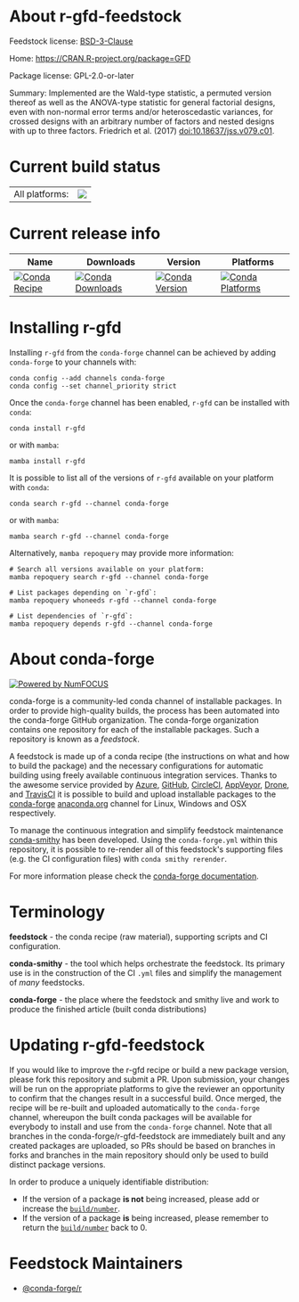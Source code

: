 About r-gfd-feedstock
=====================

Feedstock license: [BSD-3-Clause](https://github.com/conda-forge/r-gfd-feedstock/blob/main/LICENSE.txt)

Home: https://CRAN.R-project.org/package=GFD

Package license: GPL-2.0-or-later

Summary: Implemented are the Wald-type statistic, a permuted version thereof as well as the ANOVA-type statistic for general factorial designs, even with non-normal error terms and/or heteroscedastic variances, for crossed designs with an arbitrary number of factors and nested designs with up to three factors. Friedrich et al. (2017) <doi:10.18637/jss.v079.c01>.

Current build status
====================


<table><tr><td>All platforms:</td>
    <td>
      <a href="https://dev.azure.com/conda-forge/feedstock-builds/_build/latest?definitionId=14461&branchName=main">
        <img src="https://dev.azure.com/conda-forge/feedstock-builds/_apis/build/status/r-gfd-feedstock?branchName=main">
      </a>
    </td>
  </tr>
</table>

Current release info
====================

| Name | Downloads | Version | Platforms |
| --- | --- | --- | --- |
| [![Conda Recipe](https://img.shields.io/badge/recipe-r--gfd-green.svg)](https://anaconda.org/conda-forge/r-gfd) | [![Conda Downloads](https://img.shields.io/conda/dn/conda-forge/r-gfd.svg)](https://anaconda.org/conda-forge/r-gfd) | [![Conda Version](https://img.shields.io/conda/vn/conda-forge/r-gfd.svg)](https://anaconda.org/conda-forge/r-gfd) | [![Conda Platforms](https://img.shields.io/conda/pn/conda-forge/r-gfd.svg)](https://anaconda.org/conda-forge/r-gfd) |

Installing r-gfd
================

Installing `r-gfd` from the `conda-forge` channel can be achieved by adding `conda-forge` to your channels with:

```
conda config --add channels conda-forge
conda config --set channel_priority strict
```

Once the `conda-forge` channel has been enabled, `r-gfd` can be installed with `conda`:

```
conda install r-gfd
```

or with `mamba`:

```
mamba install r-gfd
```

It is possible to list all of the versions of `r-gfd` available on your platform with `conda`:

```
conda search r-gfd --channel conda-forge
```

or with `mamba`:

```
mamba search r-gfd --channel conda-forge
```

Alternatively, `mamba repoquery` may provide more information:

```
# Search all versions available on your platform:
mamba repoquery search r-gfd --channel conda-forge

# List packages depending on `r-gfd`:
mamba repoquery whoneeds r-gfd --channel conda-forge

# List dependencies of `r-gfd`:
mamba repoquery depends r-gfd --channel conda-forge
```


About conda-forge
=================

[![Powered by
NumFOCUS](https://img.shields.io/badge/powered%20by-NumFOCUS-orange.svg?style=flat&colorA=E1523D&colorB=007D8A)](https://numfocus.org)

conda-forge is a community-led conda channel of installable packages.
In order to provide high-quality builds, the process has been automated into the
conda-forge GitHub organization. The conda-forge organization contains one repository
for each of the installable packages. Such a repository is known as a *feedstock*.

A feedstock is made up of a conda recipe (the instructions on what and how to build
the package) and the necessary configurations for automatic building using freely
available continuous integration services. Thanks to the awesome service provided by
[Azure](https://azure.microsoft.com/en-us/services/devops/), [GitHub](https://github.com/),
[CircleCI](https://circleci.com/), [AppVeyor](https://www.appveyor.com/),
[Drone](https://cloud.drone.io/welcome), and [TravisCI](https://travis-ci.com/)
it is possible to build and upload installable packages to the
[conda-forge](https://anaconda.org/conda-forge) [anaconda.org](https://anaconda.org/)
channel for Linux, Windows and OSX respectively.

To manage the continuous integration and simplify feedstock maintenance
[conda-smithy](https://github.com/conda-forge/conda-smithy) has been developed.
Using the ``conda-forge.yml`` within this repository, it is possible to re-render all of
this feedstock's supporting files (e.g. the CI configuration files) with ``conda smithy rerender``.

For more information please check the [conda-forge documentation](https://conda-forge.org/docs/).

Terminology
===========

**feedstock** - the conda recipe (raw material), supporting scripts and CI configuration.

**conda-smithy** - the tool which helps orchestrate the feedstock.
                   Its primary use is in the construction of the CI ``.yml`` files
                   and simplify the management of *many* feedstocks.

**conda-forge** - the place where the feedstock and smithy live and work to
                  produce the finished article (built conda distributions)


Updating r-gfd-feedstock
========================

If you would like to improve the r-gfd recipe or build a new
package version, please fork this repository and submit a PR. Upon submission,
your changes will be run on the appropriate platforms to give the reviewer an
opportunity to confirm that the changes result in a successful build. Once
merged, the recipe will be re-built and uploaded automatically to the
`conda-forge` channel, whereupon the built conda packages will be available for
everybody to install and use from the `conda-forge` channel.
Note that all branches in the conda-forge/r-gfd-feedstock are
immediately built and any created packages are uploaded, so PRs should be based
on branches in forks and branches in the main repository should only be used to
build distinct package versions.

In order to produce a uniquely identifiable distribution:
 * If the version of a package **is not** being increased, please add or increase
   the [``build/number``](https://docs.conda.io/projects/conda-build/en/latest/resources/define-metadata.html#build-number-and-string).
 * If the version of a package **is** being increased, please remember to return
   the [``build/number``](https://docs.conda.io/projects/conda-build/en/latest/resources/define-metadata.html#build-number-and-string)
   back to 0.

Feedstock Maintainers
=====================

* [@conda-forge/r](https://github.com/conda-forge/r/)

